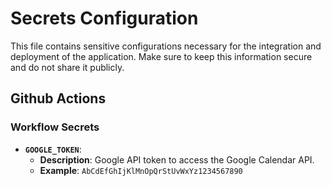 # Secrets Configuration

This file contains sensitive configurations necessary for the integration and deployment of the application. Make sure to keep this information secure and do not share it publicly.

## Github Actions

### Workflow Secrets

- **`GOOGLE_TOKEN`**:
  - **Description**: Google API token to access the Google Calendar API.
  - **Example**: `AbCdEfGhIjKlMnOpQrStUvWxYz1234567890`
